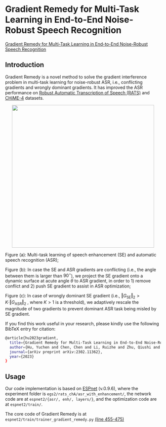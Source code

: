 # Gradient Remedy for Multi-Task Learning in End-to-End Noise-Robust Speech Recognition

[Gradient Remedy for Multi-Task Learning in End-to-End Noise-Robust Speech Recognition](https://arxiv.org/abs/2302.11362)

## Introduction

Gradient Remedy is a novel method to solve the gradient interference problem in multi-task learning for noise-robust ASR, i.e., conflicting gradients and wrongly dominant gradients.
It has improved the ASR performance on [Robust Automatic Transcription of Speech (RATS)](https://github.com/YUCHEN005/RATS-Channel-A-Speech-Data) and [CHiME-4](https://spandh.dcs.shef.ac.uk/chime_challenge/CHiME4/data.html) datasets.

<div align=center>
<img width=460 src="https://user-images.githubusercontent.com/90536618/196681399-f093065a-3451-4d9d-b950-394c96625f20.png">
</div>

Figure (a): Multi-task learning of speech enhancement (SE) and automatic speech recognition (ASR);

Figure (b): In case the SE and ASR gradients are conflicting (i.e., the angle between them is larger than $90^\circ$), we project the SE gradient onto a dynamic surface at acute angle $\theta$ to ASR gradient, in order to 1) remove conflict and 2) push SE gradient to assist in ASR optimization;

Figure (c): In case of wrongly dominant SE gradient (i.e., $\Vert G_\text{SE} \Vert_2 > K \cdot \Vert G_\text{ASR} \Vert_2$ , where $K>1$ is a threshold), we adaptively rescale the magnitude of two gradients to prevent dominant ASR task being misled by SE gradient.

If you find this work useful in your research, please kindly use the following BibTeX entry for citation:

```bash
@article{hu2023gradient,
  title={Gradient Remedy for Multi-Task Learning in End-to-End Noise-Robust Speech Recognition},
  author={Hu, Yuchen and Chen, Chen and Li, Ruizhe and Zhu, Qiushi and Chng, Eng Siong},
  journal={arXiv preprint arXiv:2302.11362},
  year={2023}
}
```

## Usage

Our code implementation is based on [ESPnet](https://github.com/espnet/espnet) (v.0.9.6), where the experiment folder is `egs2/rats_chA/asr_with_enhancement/`, the network code are at `espnet2/{asr/, enh/, layers/}`, and the optimization code are at `espnet2/train/`.

The core code of Gradient Remedy is at `espnet2/train/trainer_gradient_remedy.py` [(line 455-475)](https://github.com/YUCHEN005/Gradient-Remedy/blob/master/espnet2/train/trainer_gradient_remedy.py#L455)


